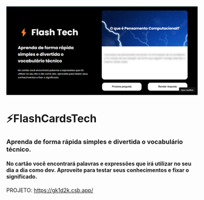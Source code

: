 <p align="center">
  <img src = "https://github.com/marlenebertoldo/FlashCardsTech/blob/main/FLASHCARDSTECH.png%20.png">
</p>


<h1>⚡️FlashCardsTech</h4>
<h3>Aprenda de forma rápida simples e divertida o vocabulário técnico.</h3>
<h4>No cartão você encontrará palavras e expressões que irá utilizar no seu dia a dia como dev. Aproveite para testar seus conhecimentos e fixar o significado.</h4>


PROJETO: https://gk1d2k.csb.app/
